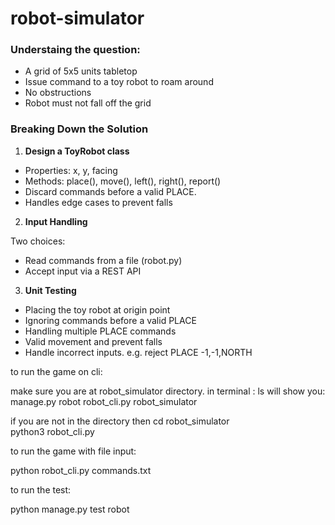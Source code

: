 # robot-simulator

### Understaing the question:

- A grid of 5x5 units tabletop
- Issue command to a toy robot to roam around
- No obstructions
- Robot must not fall off the grid

### Breaking Down the Solution

1. **Design a ToyRobot class**

- Properties: x, y, facing
- Methods: place(), move(), left(), right(), report()
- Discard commands before a valid PLACE.
- Handles edge cases to prevent falls

2. **Input Handling**

Two choices:

- Read commands from a file (robot.py)
- Accept input via a REST API

3. **Unit Testing**

- Placing the toy robot at origin point
- Ignoring commands before a valid PLACE
- Handling multiple PLACE commands
- Valid movement and prevent falls
- Handle incorrect inputs. e.g. reject PLACE -1,-1,NORTH

to run the game on cli:

make sure you are at robot_simulator directory.
in terminal : ls
will show you:
manage.py robot robot_cli.py robot_simulator

if you are not in the directory then
cd robot_simulator  
python3 robot_cli.py

to run the game with file input:

python robot_cli.py commands.txt

to run the test:

python manage.py test robot
